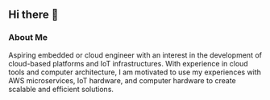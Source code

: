 ## Hi there 👋

### About Me
Aspiring embedded or cloud engineer with an interest in the development of cloud-based platforms and IoT infrastructures. With experience in cloud tools and computer architecture, I am motivated to use my experiences with AWS microservices, IoT hardware, and computer hardware to create scalable and efficient solutions.
